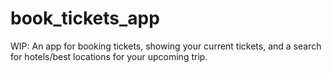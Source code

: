 # book_tickets_app

WIP: An app for booking tickets, showing your current tickets, and a search for hotels/best locations for your upcoming trip.

